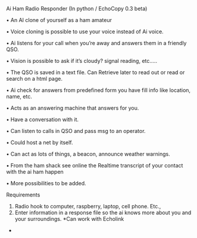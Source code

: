 

Ai Ham Radio Responder
(In python / EchoCopy 0.3 beta)

•	An AI clone of yourself as a ham amateur 

•	Voice cloning is possible to use your voice instead of Ai voice.

•	Ai listens for your call when you’re away and answers them in a friendly QSO.

•	Vision is possible to ask if it’s cloudy? signal reading, etc.….

•	The QSO is saved in a text file. Can Retrieve later to read out or read or search on a html page.

•	Ai check for answers from predefined form you have fill info like location, name, etc.

•	Acts as an answering machine that answers for you. 

•	Have a conversation with it. 

•	Can listen to calls in QSO and pass msg to an operator.

•	Could host a net by itself.

•	Can act as lots of things, a beacon, announce weather warnings. 

•	From the ham shack see online the Realtime transcript of your contact with the ai ham happen

•	More possibilities to be added.


Requirements 
1.	Radio hook to computer, raspberry, laptop, cell phone. Etc.,
2.	Enter information in a response file so the ai knows more about you and your surroundings. 
*Can work with Echolink
*

